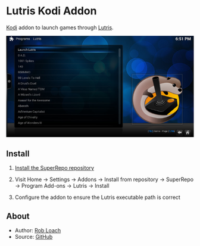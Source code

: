 # Lutris Kodi Addon

[Kodi](http://kodi.tv) addon to launch games through [Lutris](http://lutris.net).

![Lutris Kodi Addon Screenshot](resources/media/screenshot.jpg "Lutris Kodi Addon")

## Install

1. [Install the SuperRepo repository](https://superrepo.org/get-started/)

2. Visit Home -> Settings -> Addons -> Install from repository -> SuperRepo -> Program Add-ons -> Lutris -> Install

3. Configure the addon to ensure the Lutris executable path is correct

## About

- Author: [Rob Loach](http://robloach.net)
- Source: [GitHub](http://github.com/RobLoach/script.lutris/)
